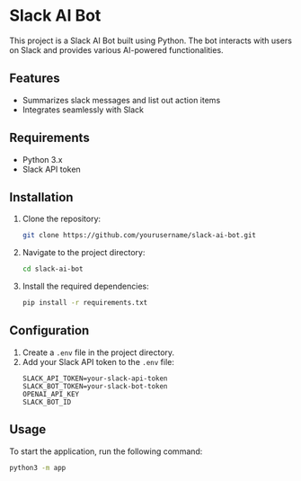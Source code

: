 # Slack AI Bot

This project is a Slack AI Bot built using Python. The bot interacts with users on Slack and provides various AI-powered functionalities.

## Features

- Summarizes slack messages and list out action items
- Integrates seamlessly with Slack

## Requirements

- Python 3.x
- Slack API token

## Installation

1. Clone the repository:
   ```bash
   git clone https://github.com/yourusername/slack-ai-bot.git
   ```
2. Navigate to the project directory:
   ```bash
   cd slack-ai-bot
   ```
3. Install the required dependencies:
   ```bash
   pip install -r requirements.txt
   ```

## Configuration

1. Create a `.env` file in the project directory.
2. Add your Slack API token to the `.env` file:
   ```
   SLACK_API_TOKEN=your-slack-api-token
   SLACK_BOT_TOKEN=your-slack-bot-token
   OPENAI_API_KEY
   SLACK_BOT_ID
   ```

## Usage

To start the application, run the following command:

```bash
python3 -m app
```
